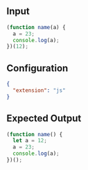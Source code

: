 
## Input
```javascript input
(function name(a) {
  a = 23;
  console.log(a);
})(12);
```

## Configuration
```json configuration
{
  "extension": "js"
}
```

## Expected Output
```javascript expected output
(function name() {
  let a = 12;
  a = 23;
  console.log(a);
})();
```
